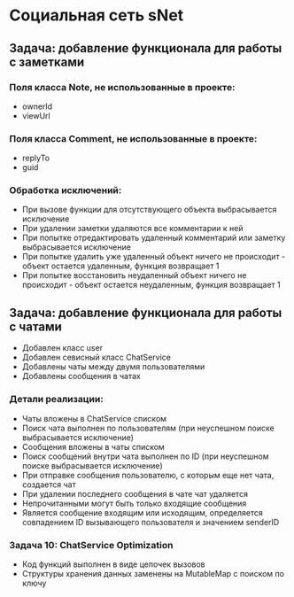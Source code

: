 # Социальная сеть sNet
## Задача: добавление функционала для работы с заметками
### Поля класса Note, не использованные в проекте:
* ownerId
* viewUrl
### Поля класса Comment, не использованные в проекте:
* replyTo
* guid
### Обработка исключений:
* При вызове функции для отсутствующего объекта выбрасывается исключение
* При удалении заметки удаляются все комментарии к ней
* При попытке отредактировать удаленный комментарий или заметку выбрасывается исключение
* При попытке удалить уже удаленный объект ничего не происходит - объект остается удаленным, функция возвращает 1
* При попытке восстановить неудаленный объект ничего не происходит - объект остается неудаленным, функция возвращает 1

## Задача: добавление функционала для работы с чатами
* Добавлен класс user
* Добавлен севисный класс ChatService
* Добавлены чаты между двумя пользователями
* Добавлены сообщения в чатах
### Детали реализации:
* Чаты вложены в ChatService списком
* Поиск чата выполнен по пользователям (при неуспешном поиске выбрасывается исключение)
* Сообщения вложены в чаты списком
* Поиск сообщений внутри чата выполнен по ID (при неуспешном поиске выбрасывается исключение)
* При отправке сообщения пользователю, с которым еще нет чата, создается чат
* При удалении последнего сообщения в чате чат удаляется
* Непрочитанными могут быть только входящие сообщения
* Является сообщение входящим или исходящим, определяется совпадением ID вызывающего пользователя и значением senderID

### Задача 10: ChatService Optimization
* Код функций выполнен в виде цепочек вызовов
* Структуры хранения данных заменены на MutableMap с поиском по ключу